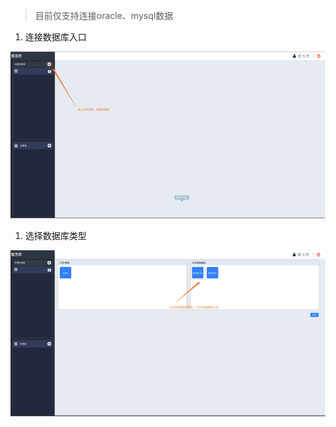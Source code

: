 > 目前仅支持连接oracle、mysql数据

1. 连接数据库入口


![](/assets/connect-oracle.png)

1. 选择数据库类型


![](/assets/connect-oracle_1.png)


